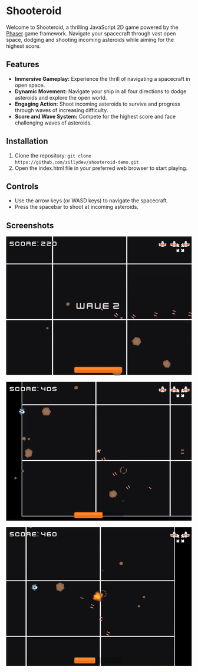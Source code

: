 # Shooteroid

Welcome to Shooteroid, a thrilling JavaScript 2D game powered by the [Phaser](https://phaser.io/) game framework. Navigate your spacecraft through vast open space, dodging and shooting incoming asteroids while aiming for the highest score.

## Features

- **Immersive Gameplay:** Experience the thrill of navigating a spacecraft in open space.
- **Dynamic Movement:** Navigate your ship in all four directions to dodge asteroids and explore the open world.
- **Engaging Action:** Shoot incoming asteroids to survive and progress through waves of increasing difficulty.
- **Score and Wave System:** Compete for the highest score and face challenging waves of asteroids.

## Installation

1. Clone the repository:
`git clone https://github.com/zillydev/shooteroid-demo.git`
2. Open the index.html file in your preferred web browser to start playing.

## Controls

- Use the arrow keys (or WASD keys) to navigate the spacecraft.
- Press the spacebar to shoot at incoming asteroids.

## Screenshots

![Screenshot 1](screenshots/screenshot1.png)

![Screenshot 2](screenshots/screenshot2.png)

![Screenshot 3](screenshots/screenshot3.png)